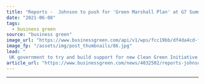 ```yaml
---
title: "Reports -  Johnson to push for 'Green Marshall Plan' at G7 Summit"
date: "2021-06-08"
tags: 
  - business green
source: "business green"
image_url: "https://www.businessgreen.com/api/v1/wps/fcc19bb/df4da4cd-fb9d-4dd6-8d5d-95aeb50a298a/3/G7-185x114.jpg"
image_fp: "/assets/img/post_thumbnails/86.jpg"
lead: "
 UK government to try and build support for new Clean Green Initiative to fund developing world climate projects, but observers warn plan requires proper funding ..."
article_url: "https://www.businessgreen.com/news/4032502/reports-johnson-push-green-marshall-plan-g7-summit"
---
```


---
